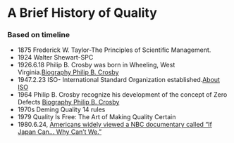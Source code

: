 # A Brief History of Quality
### Based on timeline
* 1875 Frederick W. Taylor-The Principles of Scientific Management.
* 1924 Walter Shewart-SPC
* 1926.6.18 Philip B. Crosby was born in Wheeling, West Virginia.[Biography Philip B. Crosby](http://www.philipcrosby.com/25years/crosby.html)
* 1947.2.23 ISO- International Standard Organization established.[About ISO](http://www.iso.org/iso/home/about.htm)
* 1964 Philip B. Crosby recognize his development of the concept of Zero Defects [Biography Philip B. Crosby](http://www.philipcrosby.com/25years/crosby.html)
* 1970s Deming Quality 14 rules
* 1979 Quality Is Free: The Art of Making Quality Certain
* 1980.6.24, [Americans widely viewed a NBC documentary called “If Japan Can… Why Can’t We.” ](https://www.deming.org/content/if-japan-canwhy-cant-we)
